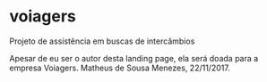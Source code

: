 # voiagers
Projeto de assistência em buscas de intercâmbios

Apesar de eu ser o autor desta landing page, ela será doada para a empresa Voiagers. Matheus de Sousa Menezes, 22/11/2017.
